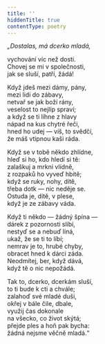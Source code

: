 ```yaml
---
title: ''
hiddenTitle: true
contentType: poetry
---
```


<section>

_„Dostalas, má dcerko mladá,_

vychování víc než dosti.  
Chovej se mi v společnosti,  
jak se sluší, patří, žádá!

</section>

<section>

Když jdeš mezi dámy, pány,  
mezi lidi do zábavy,  
netvař se jak boží rány,  
veselost to nejlíp spraví;  
a když se ti líhne z hlavy  
nápad na kus chytré řeči,  
hned ho udej — víš, to svědčí,  
že máš vtipnou kaši ráda.

</section>

<section>

Když se v tobě někdo zhlídne,  
hleď si ho, kdo hledí si tě:  
zalaškuj a mrkni vlídně,  
z rozpaků ho vyveď hbitě;  
když se ruky, nohy, dítě,  
třeba dotk — nic neděje se.  
Ostuda je, dítě, v plese,  
když je ze zábavy váda.

</section>

<section>

Když ti někdo — žádný špína —  
dárek z pozornosti slíbí,  
nestyď se a nebuď líná,  
ukaž, že se ti to líbí;  
nemrav je to, hrubé chyby,  
obracet hned k dárci záda.  
Neodmítej, ber, když dává,  
když tě o nic nepožádá.

</section>

<section>

Tak to, dcerko, dcerkám sluší,  
to ti bude k cti a chvále;  
zalahoď své mladé duši,  
okřej v bále čile, dbale,  
využij čas dokonale  
na všecko, co život skýtá;  
přejde ples a hoň pak bycha:  
žádná nejsme věčně mladá.“

</section>

